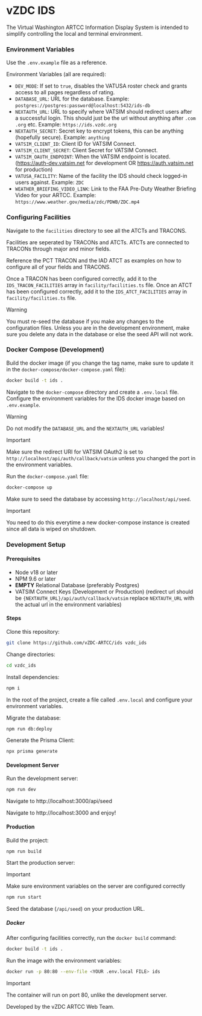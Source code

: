 # vZDC IDS
The Virtual Washington ARTCC Information Display System is intended to simplify controlling the local and terminal environment.
### Environment Variables
Use the `.env.example` file as a reference.

Environment Variables (all are required):
- `DEV_MODE`: If set to `true`, disables the VATUSA roster check and grants access to all pages regardless of rating.
- `DATABASE_URL`: URL for the database. Example: `postgres://postgres:password@localhost:5432/ids-db`
- `NEXTAUTH_URL`: URL to specify where VATSIM should redirect users after a successful login.  This should just be the url without anything after `.com` `.org` etc.  Example: `https://ids.vzdc.org`
- `NEXTAUTH_SECRET`: Secret key to encrypt tokens, this can be anything (hopefully secure).  Example: `anything`
- `VATSIM_CLIENT_ID`: Client ID for VATSIM Connect.
- `VATSIM_CLIENT_SECRET`: Client Secret for VATSIM Connect.
- `VATSIM_OAUTH_ENDPOINT`: When the VATSIM endpoint is located. (https://auth-dev.vatsim.net for development OR https://auth.vatsim.net for production)
- `VATUSA_FACILITY`: Name of the facility the IDS should check logged-in users against. Example: `ZDC`
- `WEATHER_BRIEFING_VIDEO_LINK`: Link to the FAA Pre-Duty Weather Briefing Video for your ARTCC.  Example: `https://www.weather.gov/media/zdc/PDWB/ZDC.mp4`
### Configuring Facilities

Navigate to the `facilities` directory to see all the ATCTs and TRACONS.

Facilities are seperated by TRACONs and ATCTs.  ATCTs are connected to TRACONs through major and minor fields.

Reference the PCT TRACON and the IAD ATCT as examples on how to configure all of your fields and TRACONS.

Once a TRACON has been configured correctly, add it to the `IDS_TRACON_FACILITIES` array in `facility/facilities.ts` file.
Once an ATCT has been configured correctly, add it to the `IDS_ATCT_FACILITIES` array in `facility/facilities.ts` file.

> [!WARNING]
> You must re-seed the database if you make any changes to the configuration files.
> Unless you are in the development environment, make sure you delete any data in the database or else the seed API will not work.
### Docker Compose (Development)
Build the docker image (if you change the tag name, make sure to update it in the `docker-compose/docker-compose.yaml` file):
```bash
docker build -t ids .
```
Navigate to the `docker-compose` directory and create a `.env.local` file.
Configure the environment variables for the IDS docker image based on `.env.example`.
> [!WARNING]
> Do not modify the `DATABASE_URL` and the `NEXTAUTH_URL` variables!

> [!IMPORTANT]
> Make sure the redirect URI for VATSIM OAuth2 is set to `http://localhost/api/auth/callback/vatsim` unless you changed the port in the environment variables.

Run the `docker-compose.yaml` file:
```bash
docker-compose up
```

Make sure to seed the database by accessing `http://localhost/api/seed`.
>[!IMPORTANT]
> You need to do this everytime a new docker-compose instance is created since all data is wiped on shutdown.
### Development Setup
#### Prerequisites
- Node v18 or later
- NPM 9.6 or later
- **EMPTY** Relational Database (preferably Postgres)
- VATSIM Connect Keys (Development or Production) (redirect url should be `{NEXTAUTH_URL}/api/auth/callback/vatsim` replace `NEXTAUTH_URL` with the actual url in the environment variables)

#### Steps
Clone this repository:
```bash
git clone https://github.com/vZDC-ARTCC/ids vzdc_ids
```
Change directories:
```bash
cd vzdc_ids
```
Install dependencies:
```bash
npm i
```
In the root of the project, create a file called `.env.local` and configure your environment variables.

Migrate the database:
```bash
npm run db:deploy
```
Generate the Prisma Client:
```bash
npx prisma generate
```

#### Development Server
Run the development server:
```bash
npm run dev
```
Navigate to http://localhost:3000/api/seed

Navigate to http://localhost:3000 and enjoy!

#### Production

Build the project:
```bash
npm run build
```

Start the production server:
> [!IMPORTANT]
> Make sure environment variables on the server are configured correctly
```bash
npm run start
```

Seed the database (`/api/seed`) on your production URL.

##### Docker

After configuring facilities correctly, run the `docker build` command:
```bash
docker build -t ids .
```

Run the image with the environment variables:
```bash
docker run -p 80:80 --env-file <YOUR .env.local FILE> ids
```
> [!IMPORTANT]
> The container will run on port 80, unlike the development server.

Developed by the vZDC ARTCC Web Team.
